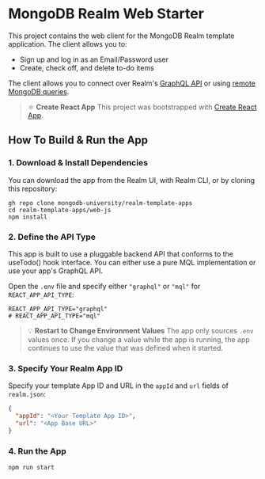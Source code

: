 # MongoDB Realm Web Starter

This project contains the web client for the MongoDB Realm template application. The client allows you to:
- Sign up and log in as an Email/Password user
- Create, check off, and delete to-do items

The client allows you to connect over Realm's [GraphQL API](https://docs.mongodb.com/realm/graphql/) or using [remote MongoDB queries](https://docs.mongodb.com/realm/web/mongodb/).

> ⚛️ **Create React App**
> This project was bootstrapped with [Create React App](https://github.com/facebook/create-react-app).

## How To Build & Run the App

### 1. Download & Install Dependencies

You can download the app from the Realm UI, with Realm CLI, or by cloning this repository:

```shell
gh repo clone mongodb-university/realm-template-apps
cd realm-template-apps/web-js
npm install
```

### 2. Define the API Type

This app is built to use a pluggable backend API that conforms to the useTodo() hook interface. You
can either use a pure MQL implementation or use your app's GraphQL API.

Open the `.env` file and specify either `"graphql"` or `"mql"` for `REACT_APP_API_TYPE`:

```shell
REACT_APP_API_TYPE="graphql"
# REACT_APP_API_TYPE="mql"
```

> 💡 **Restart to Change Environment Values**
> The app only sources `.env` values once. If you change a value while the app is running, the app continues to use the value that was defined when it started.

### 3. Specify Your Realm App ID

Specify your template App ID and URL in the `appId` and `url` fields of `realm.json`:

```json
{
  "appId": "<Your Template App ID>",
  "url": "<App Base URL>"
}
```

### 4. Run the App

```
npm run start
```
